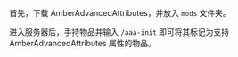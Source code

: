 
首先，下载 AmberAdvancedAttributes，并放入 `mods` 文件夹。

进入服务器后，手持物品并输入 `/aaa-init` 即可将其标记为支持 AmberAdvancedAttributes 属性的物品。
